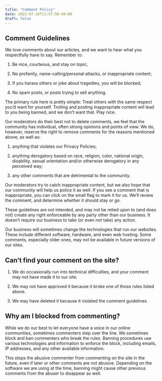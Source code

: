 ```yaml
---
title: "Comment Policy"
date: 2022-07-16T11:57:50-04:00
draft: false
---
```


## Comment Guidelines

We love comments about our articles, and we want to hear what you respectfully have to say. Remember to:

1. Be nice, courteous, and stay on topic;

2. No profanity, name-calling/personal attacks, or inappropriate content;

3. If you harass others or joke about tragedies, you will be blocked;

4. No spam posts, or posts trying to sell anything.

The primary rule here is pretty simple: Treat others with the same respect you’d want for yourself. Trolling and posting inappropriate content will lead to you being banned, and we don’t want that. Play nice.

Our moderators do their best not to delete comments, we feel that the community has individual, often strong opinions and points of view. We do, however, reserve the right to remove comments for the reasons mentioned above, as well as:

1. anything that violates our Privacy Policies;

2. anything derogatory based on race, religion, color, national origin, disability, sexual orientation and/or otherwise derogatory in any perceived way;

3. any other comments that are detrimental to the community.

Our moderators try to catch inappropriate content, but we also hope that our community will help us police it as well. If you see a comment that is inappropriate, you can click on the small flag to mark it for us. We’ll review the comment, and determine whether it should stay or go.

These guidelines are not intended, and may not be relied upon to (and does not) create any right enforceable by any party other than our business. It doesn’t require our business to take (or even not take) any action.

Our business will sometimes change the technologies that run our websites. These include different software, hardware, and even web hosting. Some comments, especially older ones, may not be available in future versions of our sites.

## Can’t find your comment on the site?

1. We do occasionally run into technical difficulties, and your comment may not have made it to our site.

2. We may not have approved it because it broke one of those rules listed above.

3. We may have deleted it because it violated the comment guidelines.

## Why am I blocked from commenting?

While we do our best to let everyone have a voice in our online communities, sometimes commenters step over the line. We sometimes block and ban commenters who break the rules. Banning procedures use various technologies and information to enforce the block, including emails, IP addresses, and any other available information.

This stops the abusive commenter from commenting on the site in the future, even if later or other comments are not abusive. Depending on the software we are using at the time, banning might cause other previous comments from the abuser to disappear as well.